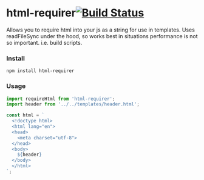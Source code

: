 # html-requirer[![Build Status](https://travis-ci.org/supercrabtree/html-requirer.svg?branch=master)](https://travis-ci.org/supercrabtree/html-requirer)

Allows you to require html into your js as a string for use in templates. Uses
readFileSync under the hood, so works best in situations performance is not so
important. i.e. build scripts.

### Install

`npm install html-requirer`

### Usage

```js
import requireHtml from 'html-requirer';
import header from '../../templates/header.html';

const html = `
  <!doctype html>
  <html lang="en">
  <head>
    <meta charset="utf-8">
  </head>
  <body>
    ${header}
  </body>
  </html>
`;

```
